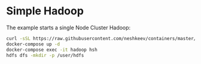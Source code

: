 # Simple Hadoop

The example starts a single Node Cluster Hadoop:

```bash
curl -sSL https://raw.githubusercontent.com/neshkeev/containers/master/hadoop/single-node/example/simple/docker-compose.yml > docker-compose.yml
docker-compose up -d
docker-compose exec -it hadoop hsh
hdfs dfs -mkdir -p /user/hdfs
```
